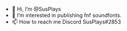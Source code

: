 - 👋 Hi, I’m @SusPlays
- 👀 I’m interested in publishing fnf soundfonts.
- 📫 How to reach me Discord SusPlays#2853

<!---
SusPlays/SusPlays is a ✨ special ✨ repository because its `README.md` (this file) appears on your GitHub profile.
You can click the Preview link to take a look at your changes.
--->

